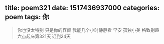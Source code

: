 title: poem321
date: 1517436937000
categories: poem
tags: 你
---
> 你也没太特别
只是你的容颜
我能几个小时静静看
早安
孤独小美
格致别趣
六点起床第321天 迟到24天